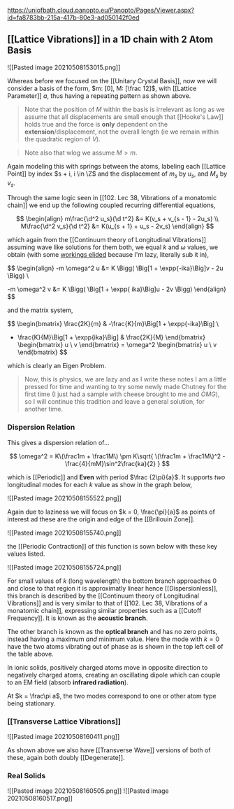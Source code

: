 https://uniofbath.cloud.panopto.eu/Panopto/Pages/Viewer.aspx?id=fa8783bb-215a-417b-80e3-ad050142f0ed

## [[Lattice Vibrations]] in a 1D chain with 2 Atom Basis

![[Pasted image 20210508153015.png]]

Whereas before we focused on the [[Unitary Crystal Basis]], now we will consider a basis of the form, $m: [0], M: [\frac 12]$, with [[Lattice Parameter]] $a$, thus having a repeating pattern as shown above. 

> Note that the position of $M$ within the basis is irrelevant as long as we assume that all displacements are small enough that [[Hooke's Law]] holds true and the force is **only** dependent on the **extension**/displacement, not the overall length (ie we remain within the quadratic region of $V$).

> Note also that wlog we assume $M > m$.

Again modeling this with springs between the atoms, labeling each [[Lattice Point]] by index $s + i, i \in \Z$ and the displacement of $m_s$ by $u_s$, and $M_s$ by $v_s$.

Through the same logic seen in [[102. Lec 38, Vibrations of a monatomic chain]] we end up the following coupled recurring differential equations,

$$
\begin{align}
m\frac{\d^2 u_s}{\d t^2} &= K(v_s + v_{s - 1} - 2u_s) \\
M\frac{\d^2 v_s}{\d t^2} &= K(u_{s + 1} + u_s - 2v_s)
\end{align}
$$

which again from the [[Continuum theory of Longitudinal Vibrations]] assuming wave like solutions for them both, we equal $k$ and $\omega$ values, we obtain (with some [workings elided](marginnote3app://note/B880F8F8-38F1-4244-9610-85638948993B) because I'm lazy, literally sub it in),

$$
\begin{align}
-m \omega^2 u &= K \Bigg(
	\Big[1 + \expp{-ika}\Big]v - 2u
\Bigg) \\

-m \omega^2 v &= K \Bigg(
	\Big[1 + \expp{ ika}\Big]u - 2v
\Bigg)
\end{align}
$$

and the matrix system,

$$
\begin{bmatrix}
\frac{2K}{m} & -\frac{K}{m}\Big[1 + \expp{-ika}\Big]
\\
- \frac{K}{M}\Big[1 + \expp{ika}\Big] & \frac{2K}{M}
\end{bmatrix} \begin{bmatrix} u \\ v \end{bmatrix}
=
\omega^2 \begin{bmatrix} u \\ v \end{bmatrix}
$$

which is clearly an Eigen Problem. 

> Now, this is physics, we are lazy and as I write these notes I am a little pressed for time and wanting to try some newly made Chutney for the first time (I just had a sample with cheese brought to me and *OMG*), so I will continue this tradition and leave a general solution, for another time.

### Dispersion Relation

This gives a dispersion relation of...

$$
\omega^2 =
K\(\frac1m  + \frac1M\)
\pm
K\sqrt{
	\(\frac1m  + \frac1M\)^2 
	- \frac{4}{mM}\sin^2\frac{ka}{2}
}
$$

which is [[Periodic]] and **Even** with period $\frac {2\pi}{a}$. It supports *two* longitudinal modes for each $k$ value as show in the graph below,

![[Pasted image 20210508155522.png]]

Again due to laziness we will focus on $k = 0, \frac{\pi}{a}$ as points of interest ad these are the origin and edge of the [[Brillouin Zone]].

![[Pasted image 20210508155740.png]]

the [[Periodic Contraction]] of this function is sown below with these key values listed.

![[Pasted image 20210508155724.png]]

For small values of $k$ (long wavelength) the bottom branch approaches $0$ and close to that region it is approximatly linear hence [[Dispersionless]], this branch is described by the [[Continuum theory of Longitudinal Vibrations]] and is very similar to that of [[102. Lec 38, Vibrations of a monatomic chain]], expressing similar properties such as a [[Cutoff Frequency]]. It is known as the **acoustic branch**.

The other branch is known as the **optical branch** and has no zero points, instead having a maximum *and* minimum value. Here the mode with $k = 0$ have the two atoms vibrating out of phase as is shown in the top left cell of the table above.

 In ionic solids, positively charged atoms move in opposite direction to negatively charged atoms, creating an oscillating dipole which can couple to an EM field (absorb **infrared radiation**).

At $k = \frac\pi a$, the two modes correspond to one or other atom type being stationary.

### [[Transverse Lattice Vibrations]]

![[Pasted image 20210508160411.png]]

As shown above we also have [[Transverse Wave]] versions of both of these, again both doubly [[Degenerate]].

### Real Solids

![[Pasted image 20210508160505.png]]
![[Pasted image 20210508160517.png]]
